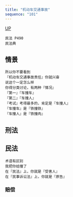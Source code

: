 ```yaml
---
title: "机动车交通事故"
sequence: "101"
---
```


[UP](/law/law-exam-index.html)

```text
民法 P490
民法典 
```

## 情景

```text
所以你不要看到
『机动车交通事故责任』你就兴奋
说这个一定怎么样
你得分类讨论，有两种『情况』
『第一』『车撞车』
『第二』『车撞人』
『考试』考得最多的，肯定是『车撞人』
『车撞车』是『铁撞铁』
『车撞人』是『铁撞肉』
```

## 刑法

## 民法

```text
术语有区别
我把你给撞了
在『民法』上，你就是『受害人』
在『民事诉讼法』上，你就是『原告』
```

### 赔偿
